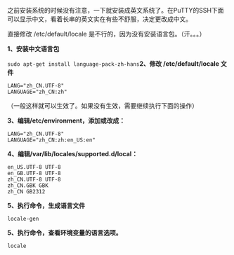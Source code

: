 之前安装系统的时候没有注意，一下就安装成英文系统了。在PuTTY的SSH下面可以显示中文，看着长串的英文实在有些不舒服，决定更改成中文。

直接修改 /etc/default/locale 是不行的，因为没有安装语言包。（汗。。。）

**1、安装中文语言包**

`sudo apt-get install language-pack-zh-hans`**2、修改 /etc/default/locale 文件**

```
LANG="zh_CN.UTF-8"
LANGUAGE="zh_CN:zh"
```

（一般这样就可以生效了。如果没有生效，需要继续执行下面的操作）

**3、编辑/etc/environment，添加或改成：**

```
LANG="zh_CN.UTF-8"
LANGUAGE="zh_CN:zh:en_US:en"
```

**4、编辑/var/lib/locales/supported.d/local：**

```
en_US.UTF-8 UTF-8
en_GB.UTF-8 UTF-8
zh_CN.UTF-8 UTF-8
zh_CN.GBK GBK
zh_CN GB2312
```

**5、执行命令，生成语言文件**

```
locale-gen
```

**5、执行命令，查看环境变量的语言选项。**

`locale`